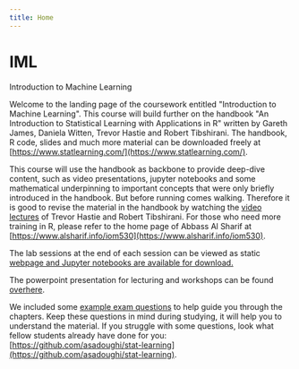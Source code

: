 ```yaml
---
title: Home
---
```

# IML
Introduction to Machine Learning

Welcome to the landing page of the coursework entitled "Introduction to Machine Learning". This course will build further on the handbook "An Introduction to Statistical Learning with Applications in R" written by Gareth James, Daniela Witten, Trevor Hastie and Robert Tibshirani. The handbook, R code, slides and much more material can be downloaded freely at [https://www.statlearning.com/](https://www.statlearning.com/).

This course will use the handbook as backbone to provide deep-dive content, such as video presentations, jupyter notebooks and some mathematical underpinning to important concepts that were only briefly introduced in the handbook. But before running comes walking. Therefore it is good to revise the material in the handbook by watching the [video lectures](MOOC) of Trevor Hastie and Robert Tibshirani. For those who need more training in R, please refer to the home page of Abbass Al Sharif at [https://www.alsharif.info/iom530](https://www.alsharif.info/iom530).

The lab sessions at the end of each session can be viewed as static [webpage and Jupyter notebooks are available for download.](JUPYTER) 

The powerpoint presentation for lecturing and workshops can be found [overhere](PP).

We included some [example exam questions](EXAM) to help guide you through the chapters. Keep these questions in mind during studying, it will help you to understand the material. If you struggle with some questions, look what fellow students already have done for you: [https://github.com/asadoughi/stat-learning](https://github.com/asadoughi/stat-learning).


